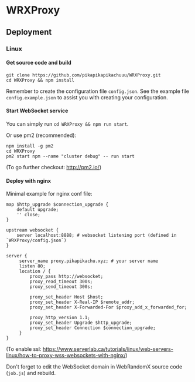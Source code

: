 # WRXProxy

## Deployment

### Linux

#### Get source code and build

```
git clone https://github.com/pikapikapikachuuu/WRXProxy.git
cd WRXProxy && npm install
```

Remember to create the configuration file `config.json`. See the example file `config.example.json` to assist you with creating your configuration.

#### Start WebSocket service

You can simply run `cd WRXProxy && npm run start`.

Or use pm2 (recommended):

```
npm install -g pm2
cd WRXProxy
pm2 start npm --name "cluster debug" -- run start
```
(To go further checkout: http://pm2.io/)

#### Deploy with nginx

Minimal example for nginx conf file:


```
map $http_upgrade $connection_upgrade {
    default upgrade;
    '' close;
}

upstream websocket {
    server localhost:8888; # websocket listening port (defined in `WRXProxy/config.json`)
}

server {
     server_name proxy.pikapikachu.xyz; # your server name
     listen 80;
     location / {
         proxy_pass http://websocket;
         proxy_read_timeout 300s;
         proxy_send_timeout 300s;

         proxy_set_header Host $host;
         proxy_set_header X-Real-IP $remote_addr;
         proxy_set_header X-Forwarded-For $proxy_add_x_forwarded_for;

         proxy_http_version 1.1;
         proxy_set_header Upgrade $http_upgrade;
         proxy_set_header Connection $connection_upgrade;
     }
}
```

(To enable ssl: https://www.serverlab.ca/tutorials/linux/web-servers-linux/how-to-proxy-wss-websockets-with-nginx/)

Don't forget to edit the WebSocket domain in WebRandomX source code (`job.js`) and rebuild.